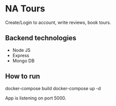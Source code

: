 # NA Tours

Create/Login to account, write reviews, book tours.

## Backend technologies

- Node JS
- Express
- Mongo DB

## How to run

docker-compose build
docker-compose up -d

App is listening on port 5000.
